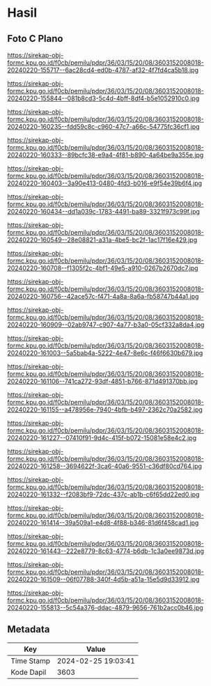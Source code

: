 # Hasil

## Foto C Plano

https://sirekap-obj-formc.kpu.go.id/f0cb/pemilu/pdpr/36/03/15/20/08/3603152008018-20240220-155717--6ac28cd4-ed0b-4787-af32-4f7fd4ca5b18.jpg

https://sirekap-obj-formc.kpu.go.id/f0cb/pemilu/pdpr/36/03/15/20/08/3603152008018-20240220-155844--081b8cd3-5c4d-4bff-8df4-b5e1052910c0.jpg

https://sirekap-obj-formc.kpu.go.id/f0cb/pemilu/pdpr/36/03/15/20/08/3603152008018-20240220-160235--fdd59c8c-c960-47c7-a66c-54775fc36cf1.jpg

https://sirekap-obj-formc.kpu.go.id/f0cb/pemilu/pdpr/36/03/15/20/08/3603152008018-20240220-160333--89bcfc38-e9a4-4f81-b890-4a64be9a355e.jpg

https://sirekap-obj-formc.kpu.go.id/f0cb/pemilu/pdpr/36/03/15/20/08/3603152008018-20240220-160403--3a90e413-0480-4fd3-b016-e9f54e39b6f4.jpg

https://sirekap-obj-formc.kpu.go.id/f0cb/pemilu/pdpr/36/03/15/20/08/3603152008018-20240220-160434--dd1a039c-1783-4491-ba89-3321f973c99f.jpg

https://sirekap-obj-formc.kpu.go.id/f0cb/pemilu/pdpr/36/03/15/20/08/3603152008018-20240220-160549--28e08821-a31a-4be5-bc2f-1ac17f16e429.jpg

https://sirekap-obj-formc.kpu.go.id/f0cb/pemilu/pdpr/36/03/15/20/08/3603152008018-20240220-160708--f1305f2c-4bf1-49e5-a910-0267b2670dc7.jpg

https://sirekap-obj-formc.kpu.go.id/f0cb/pemilu/pdpr/36/03/15/20/08/3603152008018-20240220-160756--42ace57c-f471-4a8a-8a6a-fb58747b44a1.jpg

https://sirekap-obj-formc.kpu.go.id/f0cb/pemilu/pdpr/36/03/15/20/08/3603152008018-20240220-160909--02ab9747-c907-4a77-b3a0-05cf332a8da4.jpg

https://sirekap-obj-formc.kpu.go.id/f0cb/pemilu/pdpr/36/03/15/20/08/3603152008018-20240220-161003--5a5bab4a-5222-4e47-8e6c-f46f6630b679.jpg

https://sirekap-obj-formc.kpu.go.id/f0cb/pemilu/pdpr/36/03/15/20/08/3603152008018-20240220-161106--741ca272-93df-4851-b766-871d491370bb.jpg

https://sirekap-obj-formc.kpu.go.id/f0cb/pemilu/pdpr/36/03/15/20/08/3603152008018-20240220-161155--a478956e-7940-4bfb-b497-2362c70a2582.jpg

https://sirekap-obj-formc.kpu.go.id/f0cb/pemilu/pdpr/36/03/15/20/08/3603152008018-20240220-161227--07410f91-9d4c-415f-b072-15081e58e4c2.jpg

https://sirekap-obj-formc.kpu.go.id/f0cb/pemilu/pdpr/36/03/15/20/08/3603152008018-20240220-161258--3694622f-3ca6-40a6-9551-c36df80cd764.jpg

https://sirekap-obj-formc.kpu.go.id/f0cb/pemilu/pdpr/36/03/15/20/08/3603152008018-20240220-161332--f2083bf9-72dc-437c-ab1b-c6f65dd22ed0.jpg

https://sirekap-obj-formc.kpu.go.id/f0cb/pemilu/pdpr/36/03/15/20/08/3603152008018-20240220-161414--39a509a1-e4d8-4f88-b346-81d6f458cad1.jpg

https://sirekap-obj-formc.kpu.go.id/f0cb/pemilu/pdpr/36/03/15/20/08/3603152008018-20240220-161443--222e8779-8c63-4774-b6db-1c3a0ee9873d.jpg

https://sirekap-obj-formc.kpu.go.id/f0cb/pemilu/pdpr/36/03/15/20/08/3603152008018-20240220-161509--06f07788-340f-4d5b-a51a-15e5d9d33912.jpg

https://sirekap-obj-formc.kpu.go.id/f0cb/pemilu/pdpr/36/03/15/20/08/3603152008018-20240220-155813--5c54a376-ddac-4879-9656-761b2acc0b46.jpg


## Metadata

| Key        | Value               |
| ---------- | ------------------- |
| Time Stamp | 2024-02-25 19:03:41 |
| Kode Dapil | 3603                |



